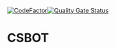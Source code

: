 [![CodeFactor](https://www.codefactor.io/repository/github/therealcorwin/csbot/badge/main)](https://www.codefactor.io/repository/github/therealcorwin/csbot/overview/main)[![Quality Gate Status](https://sonarcloud.io/api/project_badges/measure?project=therealcorwin_CSBOT&metric=alert_status)](https://sonarcloud.io/summary/new_code?id=therealcorwin_CSBOT)

# CSBOT
